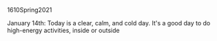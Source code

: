 1610Spring2021

January 14th: Today is a clear, calm, and cold day. It's a good day to do high-energy activities, inside or outside